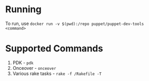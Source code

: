 # Running

To run, use `docker run -v $(pwd):/repo puppet/puppet-dev-tools <command>`

# Supported Commands

1) PDK - `pdk`
2) Onceover - `onceover`
3) Various rake tasks - `rake -f /Rakefile -T`
